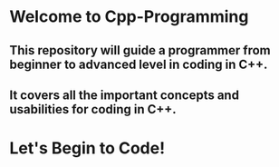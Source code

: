 # Welcome to Cpp-Programming
## This repository will guide a programmer from beginner to advanced level in coding in C++.
## It covers all the important concepts and usabilities for coding in C++.
# Let's Begin to Code!
